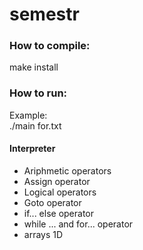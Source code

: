 # semestr
### How to compile:  
make install
### How to run: 
Example:  
./main for.txt  
#### Interpreter
- Ariphmetic operators  
- Assign operator  
- Logical operators  
- Goto operator  
- if... else operator  
- while ... and for... operator  
- arrays 1D
